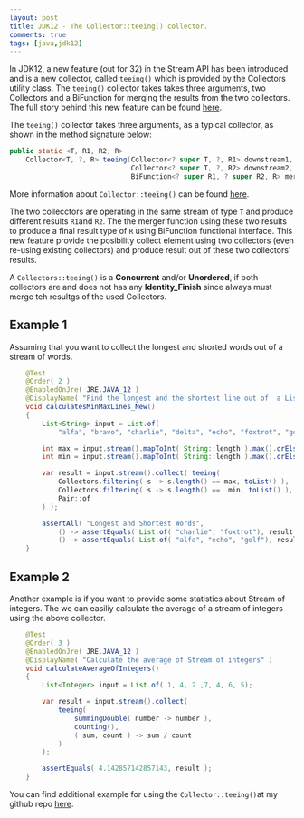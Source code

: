 ```yaml
---
layout: post
title: JDK12 - The Collector::teeing() collector.
comments: true
tags: [java,jdk12]
---
```


In JDK12, a new feature (out for 32) in the Stream API has been introduced and is a new collector, called `teeing()` which is provided by the Collectors utility class. The `teeing()` collector takes takes three arguments, two Collectors and a BiFunction for merging the results from the two collectors. The full story behind this new feature can be found [here](https://bugs.openjdk.java.net/browse/JDK-8209685 "teeing() collector history"). 

The `teeing()` collector takes three arguments, as a typical collector, as shown in the method signature below: 

~~~java
public static <T, R1, R2, R>
    Collector<T, ?, R> teeing(Collector<? super T, ?, R1> downstream1,
                              Collector<? super T, ?, R2> downstream2,
                              BiFunction<? super R1, ? super R2, R> merger)
~~~
More information about `Collector::teeing()` can be found [here](https://docs.oracle.com/en/java/javase/12/docs/api/java.base/java/util/stream/Collectors.html "Collectors::teeing javadoc").

The two collecctors are operating in the same stream of type `T` and produce different results `R1`and `R2`. The the merger function using these two results to produce a final result type of `R` using BiFunction functional interface. This new feature provide the posibility collect element using two collectors (even re-using existing collectors) and produce result out of these two collectors' results. 

A `Collectors::teeing()` is a **Concurrent** and/or **Unordered**, if both collectors are and does not has any **Identity_Finish** since always must merge teh resultgs of the used Collectors. 

## Example 1 ###
Assuming that you want to collect the longest and shorted words out of a stream of words.

~~~java
    @Test
    @Order( 2 )
    @EnabledOnJre( JRE.JAVA_12 )
    @DisplayName( "Find the longest and the shortest line out of  a List of strings using Collectors::teeing from Java 12" )
    void calculatesMinMaxLines_New()
    {
        List<String> input = List.of(
            "alfa", "bravo", "charlie", "delta", "echo", "foxtrot", "golf", "hotel");

        int max = input.stream().mapToInt( String::length ).max().orElse( -1 );
        int min = input.stream().mapToInt( String::length ).max().orElse( -1 );

        var result = input.stream().collect( teeing(
            Collectors.filtering( s -> s.length() == max, toList() ),
            Collectors.filtering( s -> s.length() ==  min, toList() ),
            Pair::of
        ) );

        assertAll( "Longest and Shortest Words",
            () -> assertEquals( List.of( "charlie", "foxtrot"), result.getLeft() ),
            () -> assertEquals( List.of( "alfa", "echo", "golf"), result.getRight() ) );
    }
~~~

## Example 2 ###
Another example is if you want to provide some statistics about Stream of integers. The we can easiliy calculate the average of a stream of integers using the above collector. 

~~~java
    @Test
    @Order( 3 )
    @EnabledOnJre( JRE.JAVA_12 )
    @DisplayName( "Calculate the average of Stream of integers" )
    void calculateAverageOfIntegers()
    {
        List<Integer> input = List.of( 1, 4, 2 ,7, 4, 6, 5);

        var result = input.stream().collect(
            teeing(
                summingDouble( number -> number ),
                counting(),
                ( sum, count ) -> sum / count
            )
        );

        assertEquals( 4.142857142857143, result );
    }
~~~

You can find additional example for using the `Collector::teeing()`at my github repo [here](https://github.com/pliakas/roukou-blog). 
